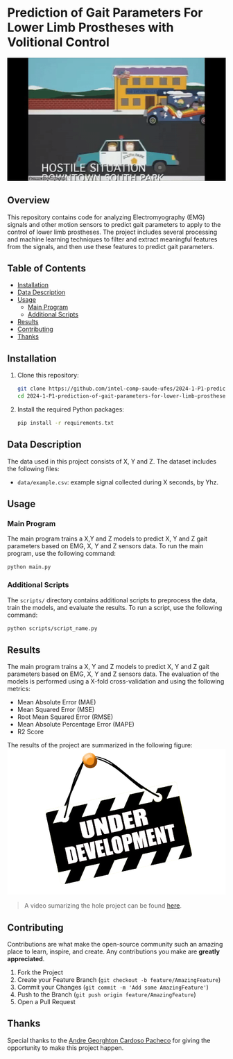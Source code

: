 # Prediction of Gait Parameters For Lower Limb Prostheses with Volitional Control

<p align="center">
  <img src="media/nothing-to-see-here.gif" />
</p>

## Overview
This repository contains code for analyzing Electromyography (EMG) signals and other motion sensors to predict gait parameters to apply to the control of lower limb prostheses. The project includes several processing and machine learning techniques to filter and extract meaningful features from the signals, and then use these features to predict gait parameters.

## Table of Contents
- [Installation](#installation)
- [Data Description](#data-description)
- [Usage](#usage)
  - [Main Program](#main-program)
  - [Additional Scripts](#additional-scripts)
- [Results](#results)
- [Contributing](#contributing)
- [Thanks](#thanks)

## Installation
1. Clone this repository:
    ```sh
    git clone https://github.com/intel-comp-saude-ufes/2024-1-P1-prediction-of-gait-parameters-for-lower-limb-prostheses-with-volitional-control
    cd 2024-1-P1-prediction-of-gait-parameters-for-lower-limb-prostheses-with-volitional-control
    ```
2. Install the required Python packages:
    ```sh
    pip install -r requirements.txt
    ```

## Data Description
The data used in this project consists of X, Y and Z. The dataset includes the following files:
- `data/example.csv`: example signal collected during X seconds, by Yhz.

## Usage
### Main Program
The main program trains a X,Y and Z models to predict X, Y and Z gait parameters based on EMG, X, Y and Z sensors data. To run the main program, use the following command:
```sh 
python main.py
```

### Additional Scripts
The `scripts/` directory contains additional scripts to preprocess the data, train the models, and evaluate the results. To run a script, use the following command:
```sh
python scripts/script_name.py
```

## Results
The main program trains a X, Y and Z models to predict X, Y and Z gait parameters based on EMG, X, Y and Z sensors data. The evaluation of the models is performed using a X-fold cross-validation and using the following metrics:
- Mean Absolute Error (MAE)
- Mean Squared Error (MSE)
- Root Mean Squared Error (RMSE)
- Mean Absolute Percentage Error (MAPE)
- R2 Score

The results of the project are summarized in the following figure:
![Results](media/under-develpoment.png)

> A video sumarizing the hole project can be found [here](https://www.youtube.com/watch?v=dQw4w9WgXcQ).

## Contributing
Contributions are what make the open-source community such an amazing place to learn, inspire, and create. Any contributions you make are **greatly appreciated**.

1. Fork the Project
2. Create your Feature Branch (`git checkout -b feature/AmazingFeature`)
3. Commit your Changes (`git commit -m 'Add some AmazingFeature'`)
4. Push to the Branch (`git push origin feature/AmazingFeature`)
5. Open a Pull Request

## Thanks
Special thanks to the [Andre Georghton Cardoso Pacheco](https://github.com/paaatcha) for giving the opportunity to make this project happen.

